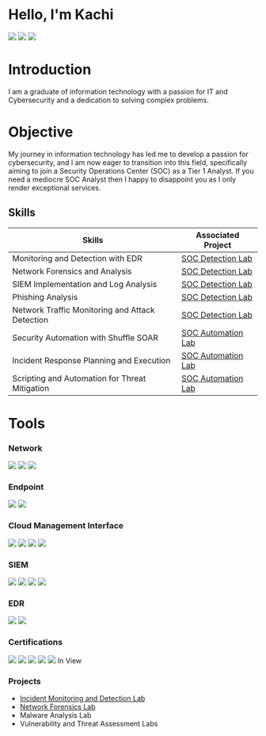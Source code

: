 # Hello, I'm Kachi
<a href="https://linkedin.com/in/kachiokereke/"><img src="https://img.shields.io/badge/-LinkedIn-0072b1?&style=for-the-badge&logo=linkedin&logoColor=white" /></a>  <a href="https://twitter.com/CyberHacck"><img src="https://img.shields.io/badge/-Twitter-1DA1F2?&style=for-the-badge&logo=twitter&logoColor=white" /></a> <a href="https://medium.com/@CyberHacck"><img src="https://img.shields.io/badge/-Medium-12100E?&style=for-the-badge&logo=medium&logoColor=white" /></a>


# Introduction 

I am a graduate of information technology with a passion for IT and Cybersecurity and a dedication to solving complex problems. 

# Objective

My journey in information technology has led me to develop a passion for cybersecurity, and I am now eager to transition into this field, specifically aiming to join a Security Operations Center (SOC) as a Tier 1 Analyst. If you need a mediocre SOC Analyst then I happy to disappoint you as I only render exceptional services. 

## Skills

| Skills                                       |        Associated Project              |
|---------------------------------------------|----------------------------------------|
| Monitoring and Detection with EDR                | <a href="https://github.com/CyberHaack/Incident-Monitoring-and-Detection-with-EDR">SOC Detection Lab</a>|
| Network Forensics and Analysis                   | <a href="https://github.com/CyberHaack/Network-Forensics-Lab"> SOC Detection Lab</a>|
| SIEM Implementation and Log Analysis	           | <a href="https://github.com/CyberHaack/SIEM-Implementation-and-Log-Analysis">SOC Detection Lab</a>|
| Phishing Analysis                                | <a href="https://github.com/CyberHaack/Phishing-Analysis/tree/main">SOC Detection Lab</a>|
| Network Traffic Monitoring and Attack Detection	 | <a href="https://github.com/CyberHaack/Network-Traffic-Monitoring-and-Attack-Detection">SOC Detection Lab</a>| 
| Security Automation with Shuffle SOAR            | <a href="https://github.com/CyberHaack/Security-Automation-with-Shuffle-SOAR">SOC Automation Lab</a>
| Incident Response Planning and Execution	       | <a href="https://github.com/CyberHaack/Incident-Response-Planning-and-Execution">SOC Automation Lab</a> 
| Scripting and Automation for Threat Mitigation	 | <a href="https://github.com/CyberHaack/Scripting-and-Automation-for-Threat-Mitigation">SOC Automation Lab</a>

# Tools

### Network
<div>
  <img src="https://img.shields.io/badge/-Wireshark-1679A7?&style=for-the-badge&logo=Wireshark&logoColor=white" />
  <img src="https://img.shields.io/badge/-Suricata-EF3B2D?&style=for-the-badge&logo=Suricata&logoColor=white" />
  <img src="https://img.shields.io/badge/-Zeek-777BB4?&style=for-the-badge&logo=Zeek&logoColor=white" />
</div>
  
### Endpoint
 <div>
   <img src="https://img.shields.io/badge/-Microsoft_Defender_for_Endpoint-00A4EF?&style=for-the-badge&logo=Microsoft&logoColor=white" />
   <img src="https://img.shields.io/badge/-Velociraptor-4B275F?&style=for-the-badge&logo=Velociraptor&logoColor=white" />

### Cloud Management Interface
   <img src="https://img.shields.io/badge/-Microsoft%20Azure-0078D4?style=for-the-badge&logo=microsoft-azure&logoColor=white" />
   <img src="https://img.shields.io/badge/-Microsoft%20Defender-0078D7?style=for-the-badge&logo=microsoft-defender&logoColor=white" />
   <img src="https://img.shields.io/badge/-Microsoft%20365-747474?style=for-the-badge&logo=microsoft&logoColor=white" />
   <img src="https://img.shields.io/badge/-Azure%20Active%20Directory-0089D6?style=for-the-badge&logo=azure-active-directory&logoColor=white" />

 
 </div>

### SIEM
<div>
   <img src="https://img.shields.io/badge/-Microsoft_Sentinel-0078D4?&style=for-the-badge&logo=Microsoft&logoColor=white" />
   <img src="https://img.shields.io/badge/-Splunk-000000?&style=for-the-badge&logo=Splunk&logoColor=white" />
   <img src="https://img.shields.io/badge/-Elastic-005571?&style=for-the-badge&logo=Elastic&logoColor=white" />
   <img src="https://img.shields.io/badge/-QRadar-0a0a0a?&style=for-the-badge&logo=ibm&logoColor=white" /> 
</div>

### EDR
<div>
<img src="https://img.shields.io/badge/-LimaCharlie-00FF41?&style=for-the-badge&logo=limacharlie&logoColor=white" />
<img src="https://img.shields.io/badge/-Wazuh-557C94?&style=for-the-badge&logo=wazuh&logoColor=white" />
</div>

  
### Certifications

<div>
  <img src="https://img.shields.io/badge/-ISC2%20CC-003366?&style=for-the-badge&logo=isc2&logoColor=white" />
  <img src="https://img.shields.io/badge/%20ISO%2FIEC%2027001%20Associate-0066CC?&style=for-the-badge&logo=skillfront&logoColor=white" />
  <img src="https://img.shields.io/badge/-Cisco%20Junior%20Cybersecurity%20Analyst-0066CC?&style=for-the-badge&logo=cisco&logoColor=white" />
  <img src="https://img.shields.io/badge/-Google%20IT%20Support%20Professional-0066CC?&style=for-the-badge&logo=google&logoColor=white" />
  <img src="https://img.shields.io/badge/-Security%2B-FF0000?&style=for-the-badge&logo=CompTIA&logoColor=white" /> In View
</div>

  
### Projects
- <a href="https://github.com/CyberHaack/Incident-Monitoring-and-Detection-with-EDR)"> Incident Monitoring and Detection Lab</a>
- <a href="https://github.com/CyberHaack/Network-Forensics-Lab"> Network Forensics Lab</a>
- Malware Analysis Lab
- Vulnerability and Threat Assessment Labs 
